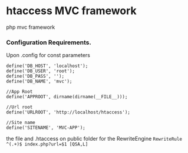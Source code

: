 # htaccess MVC framework

php mvc framework

### Configuration Requirements.

Upon .config for const parameters

```//Database params
define('DB_HOST', 'localhost');
define('DB_USER', 'root');
define('DB_PASS', '');
define('DB_NAME', 'mvc');

//App Root
define('APPROOT', dirname(dirname(__FILE__)));

//Url root
define('URLROOT', 'http://localhost/htaccess');

//Site name
define('SITENAME', 'MVC-APP');

```

the file and .htaccess on public folder for the RewriteEngine `RewriteRule ^(.+)$ index.php?url=$1 [QSA,L]`
